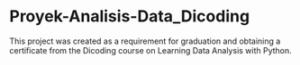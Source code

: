 # Proyek-Analisis-Data_Dicoding
This project was created as a requirement for graduation and obtaining a certificate from the Dicoding course on Learning Data Analysis with Python.
